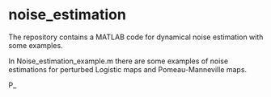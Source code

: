 # noise_estimation
The repository contains a MATLAB code for dynamical noise estimation with some examples.

In Noise_estimation_example.m there are some examples of noise estimations for perturbed Logistic maps and Pomeau-Manneville maps.

P_
